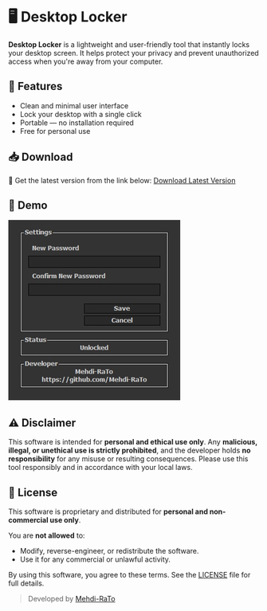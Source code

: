 # 🖥️ Desktop Locker

**Desktop Locker** is a lightweight and user-friendly tool that instantly locks your desktop screen. It helps protect your privacy and prevent unauthorized access when you're away from your computer.

## 🔐 Features

- Clean and minimal user interface
- Lock your desktop with a single click
- Portable — no installation required
- Free for personal use

## 📥 Download

🔗 Get the latest version from the link below:
[Download Latest Version](https://github.com/Mehdi-RaTo/DesktopLocker/releases/latest)

## 🎥 Demo

![demo](./demo.jpg)

## ⚠️ Disclaimer

This software is intended for **personal and ethical use only**.
Any **malicious, illegal, or unethical use is strictly prohibited**, and the developer holds **no responsibility** for any misuse or resulting consequences.
Please use this tool responsibly and in accordance with your local laws.

## 📄 License

This software is proprietary and distributed for **personal and non-commercial use only**.

You are **not allowed** to:
- Modify, reverse-engineer, or redistribute the software.
- Use it for any commercial or unlawful activity.

By using this software, you agree to these terms.
See the [LICENSE](./LICENSE) file for full details.

> Developed by [Mehdi-RaTo](https://github.com/Mehdi-RaTo)